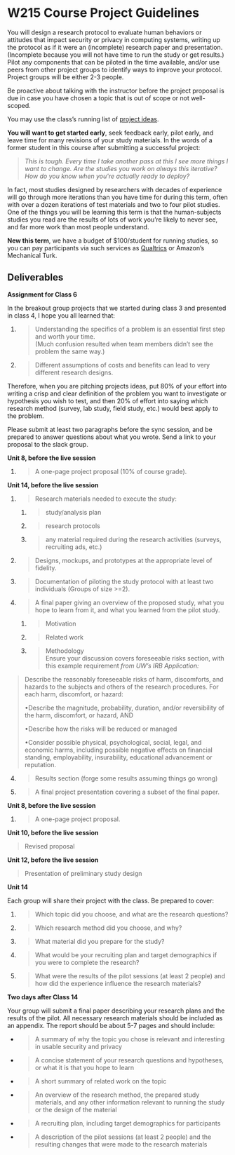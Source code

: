 # W215 Course Project Guidelines

You will design a research protocol to evaluate human behaviors or
attitudes that impact security or privacy in computing systems, writing
up the protocol as if it were an (incomplete) research paper and
presentation. (Incomplete because you will not have time to run the
study or get results.) Pilot any components that can be piloted in the
time available, and/or use peers from other project groups to identify
ways to improve your protocol. Project groups will be either 2-3 people.

Be proactive about talking with the instructor before the project
proposal is due in case you have chosen a topic that is out of scope or
not well-scoped.

You may use the class’s running list of [<span class="underline">project
ideas</span>](https://docs.google.com/document/d/1SlhInJtaxfcPb1ltGdAo8s15Z0YizTFRrqgCMJ2gnd0/edit).

**You will want to get started early**, seek feedback early, pilot
early, and leave time for many revisions of your study materials. In the
words of a former student in this course after submitting a successful
project:

> *This is tough. Every time I take another pass at this I see more
> things I want to change. Are the studies you work on always this
> iterative? How do you know when you're actually ready to deploy?*

In fact, most studies designed by researchers with decades of experience
will go through more iterations than you have time for during this term,
often with over a dozen iterations of test materials and two to four
pilot studies. One of the things you will be learning this term is that
the human-subjects studies you read are the results of lots of work
you’re likely to never see, and far more work than most people
understand.

**New this term**, we have a budget of $100/student for running studies,
so you can pay participants via such services as
[<span class="underline">Qualtrics</span>](https://berkeley.ca1.qualtrics.com/)
or Amazon’s Mechanical Turk.

## Deliverables 

**Assignment for Class 6**

In the breakout group projects that we started during class 3 and
presented in class 4, I hope you all learned that:

1.  > Understanding the specifics of a problem is an essential first
    > step and worth your time.  
    > (Much confusion resulted when team members didn’t see the problem
    > the same way.)

2.  > Different assumptions of costs and benefits can lead to very
    > different research designs.

Therefore, when you are pitching projects ideas, put 80% of your effort
into writing a crisp and clear definition of the problem you want to
investigate or hypothesis you wish to test, and then 20% of effort into
saying which research method (survey, lab study, field study, etc.)
would best apply to the problem.

Please submit at least two paragraphs before the sync session, and be
prepared to answer questions about what you wrote. Send a link to your
proposal to the slack group.

**Unit 8, before the live session**

1.  > A one-page project proposal (10% of course grade).

**Unit 14, before the live session**

1.  > Research materials needed to execute the study:
    
    1.  > study/analysis plan
    
    2.  > research protocols
    
    3.  > any material required during the research activities (surveys,
        > recruiting ads, etc.)

2.  > Designs, mockups, and prototypes at the appropriate level of
    > fidelity.

3.  > Documentation of piloting the study protocol with at least two
    > individuals (Groups of size \>=2).

4.  > A final paper giving an overview of the proposed study, what you
    > hope to learn from it, and what you learned from the pilot study.
    
    1.  > Motivation
    
    2.  > Related work
    
    3.  > Methodology  
        > Ensure your discussion covers foreseeable risks section, with
        > this example requirement *from UW’s IRB Application:*

> Describe the reasonably foreseeable risks of harm, discomforts, and
> hazards to the subjects and others of the research procedures. For
> each harm, discomfort, or hazard:
> 
> •Describe the magnitude, probability, duration, and/or reversibility
> of the harm, discomfort, or hazard, AND
> 
> •Describe how the risks will be reduced or managed
> 
> •Consider possible physical, psychological, social, legal, and
> economic harms, including possible negative effects on financial
> standing, employability, insurability, educational advancement or
> reputation.

4.  > Results section (forge some results assuming things go wrong)

<!-- end list -->

5.  > A final project presentation covering a subset of the final paper.

**Unit 8, before the live session**

1.  > A one-page project proposal.

**Unit 10, before the live session**

> Revised proposal

**Unit 12, before the live session**

> Presentation of preliminary study design

**Unit 14**

Each group will share their project with the class. Be prepared to
cover:

1.  > Which topic did you choose, and what are the research questions?

2.  > Which research method did you choose, and why?

3.  > What material did you prepare for the study?

4.  > What would be your recruiting plan and target demographics if you
    > were to complete the research?

5.  > What were the results of the pilot sessions (at least 2 people)
    > and how did the experience influence the research materials?

**Two days after Class 14**

Your group will submit a final paper describing your research plans and
the results of the pilot. All necessary research materials should be
included as an appendix. The report should be about 5-7 pages and should
include:

  - > A summary of why the topic you chose is relevant and interesting
    > in usable security and privacy

  - > A concise statement of your research questions and hypotheses, or
    > what it is that you hope to learn

  - > A short summary of related work on the topic

  - > An overview of the research method, the prepared study materials,
    > and any other information relevant to running the study or the
    > design of the material

  - > A recruiting plan, including target demographics for participants

  - > A description of the pilot sessions (at least 2 people) and the
    > resulting changes that were made to the research materials

